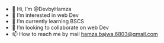 - 👋 Hi, I’m @DevbyHamza
- 👀 I’m interested in web Dev
- 🌱 I’m currently learning BSCS
- 💞️ I’m looking to collaborate on web Dev
- 📫 How to reach me by mail
hamza.bajwa.6803@gmail.com

<!---
DevbyHamza/DevbyHamza is a ✨ special ✨ repository because its `README.md` (this file) appears on your GitHub profile.
You can click the Preview link to take a look at your changes.
--->
